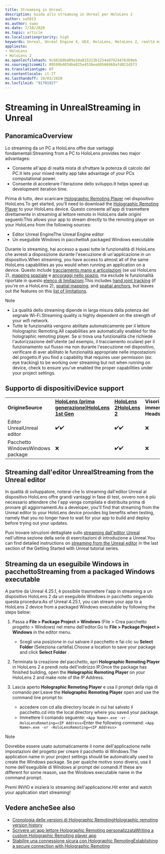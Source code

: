 ```yaml
---
title: Streaming in Unreal
description: Guida allo streaming in Unreal per HoloLens 2
author: sw5813
ms.author: suwu
ms.date: 7/10/2020
ms.topic: article
ms.localizationpriority: high
keywords: Unreal, Unreal Engine 4, UE4, HoloLens, HoloLens 2, realtà mista, streaming, PC, app remota olografica, holographic remoting player, documentazione
appliesto:
- HoloLens
- HoloLens 2
ms.openlocfilehash: 9c60168b409a10a815313b1254a979244763b9e6
ms.sourcegitcommit: 09599b4034be825e4536eeb9566968afd021d5f3
ms.translationtype: HT
ms.contentlocale: it-IT
ms.lasthandoff: 10/03/2020
ms.locfileid: "91701927"
---
```

# <a name="streaming-in-unreal"></a><span data-ttu-id="e0c78-104">Streaming in Unreal</span><span class="sxs-lookup"><span data-stu-id="e0c78-104">Streaming in Unreal</span></span>

## <a name="overview"></a><span data-ttu-id="e0c78-105">Panoramica</span><span class="sxs-lookup"><span data-stu-id="e0c78-105">Overview</span></span>
<span data-ttu-id="e0c78-106">Lo streaming da un PC a HoloLens offre due vantaggi fondamentali:</span><span class="sxs-lookup"><span data-stu-id="e0c78-106">Streaming from a PC to HoloLens provides two major advantages:</span></span> 
* <span data-ttu-id="e0c78-107">Consente all'app di realtà mista di sfruttare la potenza di calcolo del PC.</span><span class="sxs-lookup"><span data-stu-id="e0c78-107">It lets your mixed reality app take advantage of your PCs computational power.</span></span> 
* <span data-ttu-id="e0c78-108">Consente di accelerare l'iterazione dello sviluppo.</span><span class="sxs-lookup"><span data-stu-id="e0c78-108">It helps speed up development iteration time.</span></span> 

<span data-ttu-id="e0c78-109">Prima di tutto, devi scaricare [Holographic Remoting Player](../platform-capabilities-and-apis/holographic-remoting-player.md) nel dispositivo HoloLens.</span><span class="sxs-lookup"><span data-stu-id="e0c78-109">To get started, you'll need to download the [Holographic Remoting Player](../platform-capabilities-and-apis/holographic-remoting-player.md) to your HoloLens device.</span></span> <span data-ttu-id="e0c78-110">Questo consente all'app di trasmettere direttamente in streaming al lettore remoto in HoloLens dalle origini seguenti:</span><span class="sxs-lookup"><span data-stu-id="e0c78-110">This allows your app to stream  directly to the remoting player on your HoloLens from the following sources:</span></span>

* <span data-ttu-id="e0c78-111">Editor Unreal Engine</span><span class="sxs-lookup"><span data-stu-id="e0c78-111">The Unreal Engine editor</span></span>
* <span data-ttu-id="e0c78-112">Un eseguibile Windows in pacchetto</span><span class="sxs-lookup"><span data-stu-id="e0c78-112">A packaged Windows executable</span></span> 

<span data-ttu-id="e0c78-113">Durante lo streaming, hai accesso a quasi tutte le funzionalità di HoloLens che avresti a disposizione durante l'esecuzione di un'applicazione in un dispositivo.</span><span class="sxs-lookup"><span data-stu-id="e0c78-113">When streaming, you have access to almost all of the same HoloLens capabilities as you would when running an application on a device.</span></span> <span data-ttu-id="e0c78-114">Questo include [tracciamento mano e articolazioni](unreal-hand-tracking.md) (se usi HoloLens 2), [mapping spaziale](unreal-spatial-mapping.md) e [ancoraggi nello spazio](unreal-spatial-anchors.md), ma esclude le funzionalità riportate in questo [elenco di limitazioni](../platform-capabilities-and-apis/holographic-remoting-troubleshooting.md).</span><span class="sxs-lookup"><span data-stu-id="e0c78-114">This includes [hand joint tracking](unreal-hand-tracking.md) (if you're on a HoloLens 2), [spatial mapping](unreal-spatial-mapping.md), and [spatial anchors](unreal-spatial-anchors.md), but leaves out the features on this [list of limitations](../platform-capabilities-and-apis/holographic-remoting-troubleshooting.md).</span></span> 

> [!NOTE]
> * <span data-ttu-id="e0c78-115">La qualità dello streaming dipende in larga misura dalla potenza del segnale Wi-Fi.</span><span class="sxs-lookup"><span data-stu-id="e0c78-115">Streaming quality is highly dependent on the strength of your wifi network.</span></span>
> * <span data-ttu-id="e0c78-116">Tutte le funzionalità vengono abilitate automaticamente per il lettore Holographic Remoting.</span><span class="sxs-lookup"><span data-stu-id="e0c78-116">All capabilities are automatically enabled for the holographic remoting player.</span></span> <span data-ttu-id="e0c78-117">Se si trova una funzionalità che richiede l'autorizzazione dell'utente (ad esempio, il tracciamento oculare) per il funzionamento sul flusso ma non durante l'esecuzione nel dispositivo, verificare di aver abilitato le funzionalità appropriate nelle impostazioni del progetto.</span><span class="sxs-lookup"><span data-stu-id="e0c78-117">If you find a capability that requires user permission (ex: eye tracking) to be working over streaming but not when running on device, check to ensure you've enabled the proper capabilities under your project settings.</span></span>

## <a name="device-support"></a><span data-ttu-id="e0c78-118">Supporto di dispositivi</span><span class="sxs-lookup"><span data-stu-id="e0c78-118">Device support</span></span>

<table>
    <colgroup>
    <col width="33%" />
    <col width="33%" />
    <col width="33%" />
    </colgroup>
    <tr>
        <td><span data-ttu-id="e0c78-119"><strong>Origine</strong></span><span class="sxs-lookup"><span data-stu-id="e0c78-119"><strong>Source</strong></span></span></td>
        <td><span data-ttu-id="e0c78-120"><a href="https://docs.microsoft.com/hololens/hololens1-hardware"><strong>HoloLens (prima generazione)</strong></a></span><span class="sxs-lookup"><span data-stu-id="e0c78-120"><a href="https://docs.microsoft.com/hololens/hololens1-hardware"><strong>HoloLens 1st Gen</strong></a></span></span></td>
        <td><span data-ttu-id="e0c78-121"><a href="https://www.microsoft.com/hololens/hardware"><strong>HoloLens 2</strong></a></span><span class="sxs-lookup"><span data-stu-id="e0c78-121"><a href="https://www.microsoft.com/hololens/hardware"><strong>HoloLens 2</strong></a></span></span></td>
        <td><span data-ttu-id="e0c78-122"><strong>Visori VR immersive</strong></span><span class="sxs-lookup"><span data-stu-id="e0c78-122"><strong>Immersive Headsets</strong></span></span></td>
    </tr>
     <tr>
        <td><span data-ttu-id="e0c78-123">Editor Unreal</span><span class="sxs-lookup"><span data-stu-id="e0c78-123">Unreal editor</span></span></td>
        <td><span data-ttu-id="e0c78-124">✔️</span><span class="sxs-lookup"><span data-stu-id="e0c78-124">✔️</span></span></td>
        <td><span data-ttu-id="e0c78-125">✔️</span><span class="sxs-lookup"><span data-stu-id="e0c78-125">✔️</span></span></td>
        <td>❌</td>
    </tr>
    <tr>
        <td><span data-ttu-id="e0c78-126">Pacchetto Windows</span><span class="sxs-lookup"><span data-stu-id="e0c78-126">Windows package</span></span></td>
        <td>❌</td>
        <td><span data-ttu-id="e0c78-127">✔️</span><span class="sxs-lookup"><span data-stu-id="e0c78-127">✔️</span></span></td>
        <td>❌</td>
    </tr>

</table>

## <a name="streaming-from-the-unreal-editor"></a><span data-ttu-id="e0c78-128">Streaming dall'editor Unreal</span><span class="sxs-lookup"><span data-stu-id="e0c78-128">Streaming from the Unreal editor</span></span>

<span data-ttu-id="e0c78-129">In qualità di sviluppatore, noterai che lo streaming dall'editor Unreal al dispositivo HoloLens offre grandi vantaggi in fase di test, ovvero non è più necessario attendere che l'app venga compilata e distribuita prima di provare gli aggiornamenti.</span><span class="sxs-lookup"><span data-stu-id="e0c78-129">As a developer, you'll find that streaming from the Unreal editor to your HoloLens device provides big benefits when testing, namely that you no longer have to wait for your app to build and deploy before trying out your updates.</span></span>

<span data-ttu-id="e0c78-130">Puoi trovare istruzioni dettagliate sullo [streaming dall'editor Unreal](tutorials/unreal-uxt-ch6.md#device-only-streaming) nell'ultima sezione della serie di esercitazioni di introduzione a Unreal.</span><span class="sxs-lookup"><span data-stu-id="e0c78-130">You can find detailed instructions on [streaming from the Unreal editor](tutorials/unreal-uxt-ch6.md#device-only-streaming) in the last section of the Getting Started with Unreal tutorial series.</span></span>

## <a name="streaming-from-a-packaged-windows-executable"></a><span data-ttu-id="e0c78-131">Streaming da un eseguibile Windows in pacchetto</span><span class="sxs-lookup"><span data-stu-id="e0c78-131">Streaming from a packaged Windows executable</span></span>

<span data-ttu-id="e0c78-132">A partire da Unreal 4.25.1, è possibile trasmettere l'app in streaming a un dispositivo HoloLens 2 da un eseguibile Windows in pacchetto seguendo questa procedura:</span><span class="sxs-lookup"><span data-stu-id="e0c78-132">As of Unreal 4.25.1, you can stream your app to a HoloLens 2 device from a packaged Windows executable by following the steps below:</span></span> 

1. <span data-ttu-id="e0c78-133">Passa a **File > Package Project > Windows** (File > Crea pacchetto progetto > Windows) nel menu dell'editor.</span><span class="sxs-lookup"><span data-stu-id="e0c78-133">Go to **File > Package Project > Windows** in the editor menu.</span></span> 
    * <span data-ttu-id="e0c78-134">Scegli una posizione in cui salvare il pacchetto e fai clic su **Select Folder** (Seleziona cartella).</span><span class="sxs-lookup"><span data-stu-id="e0c78-134">Choose a location to save your package and click **Select Folder** .</span></span>

2. <span data-ttu-id="e0c78-135">Terminata la creazione del pacchetto, apri **Holographic Remoting Player** in HoloLens 2 e prendi nota dell'indirizzo IP.</span><span class="sxs-lookup"><span data-stu-id="e0c78-135">Once the package has finished building, open the **Holographic Remoting Player** on your HoloLens 2 and make note of the IP Address.</span></span> 
3. <span data-ttu-id="e0c78-136">Lascia aperto **Holographic Remoting Player** e usa il prompt della riga di comando per:</span><span class="sxs-lookup"><span data-stu-id="e0c78-136">Leave the **Holographic Remoting Player** open and use the command line prompt to:</span></span> 
    * <span data-ttu-id="e0c78-137">accedere con cd alla directory locale in cui hai salvato il pacchetto.</span><span class="sxs-lookup"><span data-stu-id="e0c78-137">cd into the local directory where you saved your package.</span></span>
    * <span data-ttu-id="e0c78-138">Immettere il comando seguente: ```<App Name>.exe -vr -HoloLensRemoting=<IP Address>```</span><span class="sxs-lookup"><span data-stu-id="e0c78-138">Enter the following command: ```<App Name>.exe -vr -HoloLensRemoting=<IP Address>```</span></span>

> [!NOTE]
> <span data-ttu-id="e0c78-139">Dovrebbe essere usato automaticamente il nome dell'applicazione nelle impostazioni del progetto per creare il pacchetto di Windows.</span><span class="sxs-lookup"><span data-stu-id="e0c78-139">The application name in your project settings should be automatically used to create the Windows package.</span></span> <span data-ttu-id="e0c78-140">Se per qualche motivo sono diversi, usa il nome dell'eseguibile di Windows al prompt dei comandi.</span><span class="sxs-lookup"><span data-stu-id="e0c78-140">If these are different for some reason, use the Windows executable name in the command prompt.</span></span>

<span data-ttu-id="e0c78-141">Premi INVIO e inizierà lo streaming dell'applicazione.</span><span class="sxs-lookup"><span data-stu-id="e0c78-141">Hit enter and watch your application start streaming!</span></span>

## <a name="see-also"></a><span data-ttu-id="e0c78-142">Vedere anche</span><span class="sxs-lookup"><span data-stu-id="e0c78-142">See also</span></span>
* [<span data-ttu-id="e0c78-143">Cronologia delle versioni di Holographic Remoting</span><span class="sxs-lookup"><span data-stu-id="e0c78-143">Holographic remoting version history</span></span>](../platform-capabilities-and-apis/holographic-remoting-version-history.md)
* [<span data-ttu-id="e0c78-144">Scrivere un'app lettore Holographic Remoting personalizzata</span><span class="sxs-lookup"><span data-stu-id="e0c78-144">Writing a custom Holographic Remoting player app</span></span>](../platform-capabilities-and-apis/holographic-remoting-create-player.md)
* [<span data-ttu-id="e0c78-145">Stabilire una connessione sicura con Holographic Remoting</span><span class="sxs-lookup"><span data-stu-id="e0c78-145">Establishing a secure connection with Holographic Remoting</span></span>](../platform-capabilities-and-apis/holographic-remoting-secure-connection.md)
